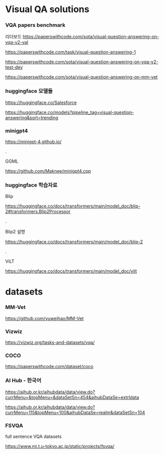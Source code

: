 # Visual QA solutions

### VQA papers benchmark

리더보드
https://paperswithcode.com/sota/visual-question-answering-on-vqa-v2-val

https://paperswithcode.com/task/visual-question-answering-1

https://paperswithcode.com/sota/visual-question-answering-on-vqa-v2-test-dev

https://paperswithcode.com/sota/visual-question-answering-on-mm-vet


### huggingface 모델들

https://huggingface.co/Salesforce

https://huggingface.co/models?pipeline_tag=visual-question-answering&sort=trending


### minigpt4 

https://minigpt-4.github.io/

.


GGML

https://github.com/Maknee/minigpt4.cpp 


### huggingface 학습자료

Blip

https://huggingface.co/docs/transformers/main/model_doc/blip-2#transformers.Blip2Processor

.

Blip2 설명

https://huggingface.co/docs/transformers/main/model_doc/blip-2

.

ViLT

https://huggingface.co/docs/transformers/main/model_doc/vilt


# datasets

### MM-Vet
https://github.com/yuweihao/MM-Vet

### Vizwiz
https://vizwiz.org/tasks-and-datasets/vqa/

### COCO
https://paperswithcode.com/dataset/coco

### AI Hub - 한국어
https://aihub.or.kr/aihubdata/data/view.do?currMenu=&topMenu=&dataSetSn=454&aihubDataSe=extrldata

https://aihub.or.kr/aihubdata/data/view.do?currMenu=115&topMenu=100&aihubDataSe=realm&dataSetSn=104

### FSVQA
full sentence VQA datasets

https://www.mi.t.u-tokyo.ac.jp/static/projects/fsvqa/

